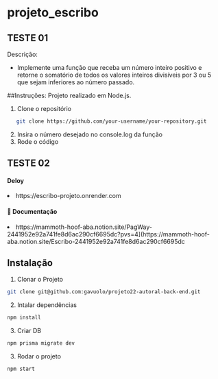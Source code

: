 # projeto_escribo
## TESTE 01
Descrição:
- Implemente uma função que receba um número inteiro positivo e retorne o somatório de todos os valores
inteiros divisíveis por 3 ou 5 que sejam inferiores ao número passado.

##Instruções:
Projeto realizado em Node.js.
1. Clone o repositório
 ```bash
    git clone https://github.com/your-username/your-repository.git
 ```
2. Insira o número desejado no console.log da função
3. Rode o código


## TESTE 02
<h4>Deloy</h4>
<li>https://escribo-projeto.onrender.com</li>
<h4>📂 Documentação </h4>
<li>https://mammoth-hoof-aba.notion.site/PagWay-2441952e92a741fe8d6ac290cf6695dc?pvs=4](https://mammoth-hoof-aba.notion.site/Escribo-2441952e92a741fe8d6ac290cf6695dc</li>

<h2>Instalação</h2>

1. Clonar o Projeto
```bash
git clone git@github.com:gavuolo/projeto22-autoral-back-end.git
```

2. Intalar dependências
```bash
npm install
```

3. Criar DB
```bash
npm prisma migrate dev
```

3. Rodar o projeto
```bash
npm start
```

